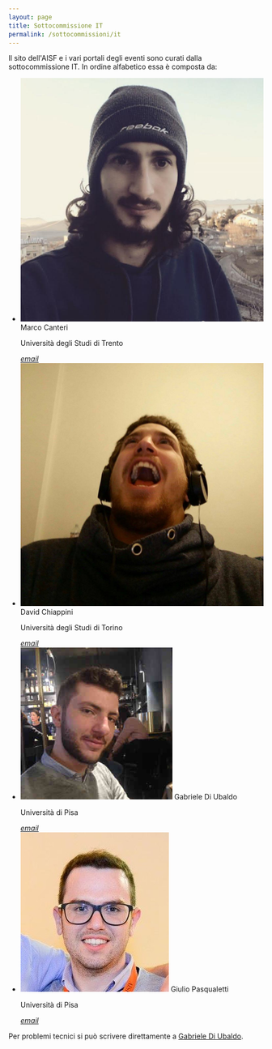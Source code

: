 ```yaml
---
layout: page
title: Sottocommissione IT
permalink: /sottocommissioni/it
---
```


Il sito dell'AISF e i vari portali degli eventi sono curati dalla sottocommissione IT. In ordine alfabetico essa è composta da:

<ul class="collection">
 <li class="collection-item avatar">
    <img src="/img/esecutivo/canteri.jpg" alt="" class="circle">
    <span class="title">Marco Canteri</span>
    <p>Università degli Studi di Trento</p>
    <a href="mailto:marco.canteri@ai-sf.it" class="secondary-content"><i class="material-icons">email</i></a>
  </li>
  <li class="collection-item avatar">
    <img src="/img/esecutivo/david.jpg" alt="" class="circle">
    <span class="title">David Chiappini</span>
    <p>Università degli Studi di Torino</p>
    <a href="mailto:david.chiappini@edu.unito.it" class="secondary-content"><i class="material-icons">email</i></a>
  </li>
  <li class="collection-item avatar">
    <img src="/img/esecutivo/gabriele.jpg" alt="" class="circle">
    <span class="title">Gabriele Di Ubaldo</span>
    <p>Università di Pisa</p>
    <a href="mailto:gabriele.diubaldo&#64;&#97;&#105;&#45;&#115;&#102;&#46;&#105;&#116;" class="secondary-content"><i class="material-icons">email</i></a>
  </li>
  <li class="collection-item avatar">
    <img src="/img/esecutivo/giulio.jpg" alt="" class="circle">
    <span class="title">Giulio Pasqualetti</span>
    <p>Università di Pisa</p>
    <a href="mailto:giulio.pasqualetti&#64;&#97;&#105;&#45;&#115;&#102;&#46;&#105;&#116;" class="secondary-content"><i class="material-icons">email</i></a>
  </li>
</ul>	

Per problemi tecnici si può scrivere direttamente a <a href="mailto:gabriele.diubaldo&#64;&#97;&#105;&#45;&#115;&#102;&#46;&#105;&#116;">Gabriele Di Ubaldo</a>.
